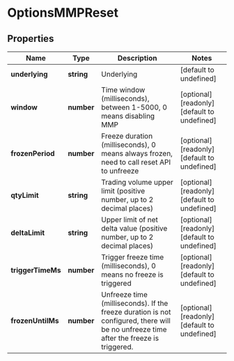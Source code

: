 # OptionsMMPReset

## Properties

Name | Type | Description | Notes
------------ | ------------- | ------------- | -------------
**underlying** | **string** | Underlying | [default to undefined]
**window** | **number** | Time window (milliseconds), between 1-5000, 0 means disabling MMP | [optional] [readonly] [default to undefined]
**frozenPeriod** | **number** | Freeze duration (milliseconds), 0 means always frozen, need to call reset API to unfreeze | [optional] [readonly] [default to undefined]
**qtyLimit** | **string** | Trading volume upper limit (positive number, up to 2 decimal places) | [optional] [readonly] [default to undefined]
**deltaLimit** | **string** | Upper limit of net delta value (positive number, up to 2 decimal places) | [optional] [readonly] [default to undefined]
**triggerTimeMs** | **number** | Trigger freeze time (milliseconds), 0 means no freeze is triggered | [optional] [readonly] [default to undefined]
**frozenUntilMs** | **number** | Unfreeze time (milliseconds). If the freeze duration is not configured, there will be no unfreeze time after the freeze is triggered. | [optional] [readonly] [default to undefined]

